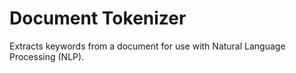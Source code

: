 # Document Tokenizer

Extracts keywords from a document for use with Natural Language Processing (NLP).
